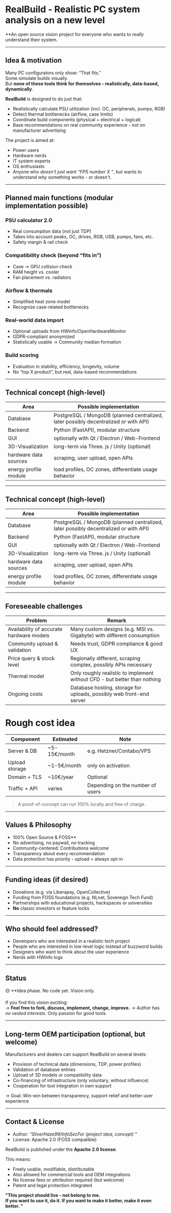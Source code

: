 # RealBuild - Realistic PC system analysis on a new level

**An open source vision project for everyone who wants to *really* understand their system.

---

## Idea & motivation

Many PC configurators only show: “That fits.”  
Some simulate builds visually.  
But **none of these tools think for themselves - realistically, data-based, dynamically**.

**RealBuild** is designed to do just that:
- Realistically calculate PSU utilization (incl. OC, peripherals, pumps, RGB)
- Detect thermal bottlenecks (airflow, case limits)
- Coordinate build components (physical + electrical + logical)
- Base recommendations on real community experience - not on manufacturer advertising

The project is aimed at:
- Power users
- Hardware nerds
- IT system experts
- OS enthusiasts
- Anyone who *doesn't just want “FPS number X ”*, but wants to understand *why* something works - or doesn't.

---

## Planned main functions (modular implementation possible)

### PSU calculator 2.0
- Real consumption data (not just TDP)
- Takes into account peaks, OC, drives, RGB, USB, pumps, fans, etc.
- Safety margin & rail check

### Compatibility check (beyond “fits in”)
- Case → GPU collision check
- RAM height vs. cooler
- Fan placement vs. radiators

### Airflow & thermals
- Simplified heat zone model
- Recognize case-related bottlenecks

### Real-world data import
- Optional uploads from HWInfo/OpenHardwareMonitor
- GDPR-compliant anonymized
- Statistically usable → Community median formation

### Build scoring
- Evaluation in stability, efficiency, longevity, volume
- No “top X product”, but real, data-based recommendations

---

## Technical concept (high-level)

| Area                    | Possible implementation                                                              |
|-------------------------|--------------------------------------------------------------------------------------|
| Database                | PostgreSQL / MongoDB (planned centralized, later possibly decentralized or with API) |
| Backend                 | Python (FastAPI), modular structure                                                  |
| GUI                     | optionally with Qt / Electron / Web-Frontend                                         |
| 3D-Visualization        | long-term via Three. js / Unity (optional)                                           |
| hardware data sources   | scraping, user upload, open APIs                                                     |
| energy profile module   | load profiles, OC zones, differentiate usage behavior                                |

---

##  Technical concept (high-level)

| Area | Possible implementation |
|-----------------------|--------------------|
| Database | PostgreSQL / MongoDB (planned centralized, later possibly decentralized or with API) |
| Backend | Python (FastAPI), modular structure |
| GUI | optionally with Qt / Electron / Web-Frontend |
| 3D-Visualization | long-term via Three. js / Unity (optional) |
| hardware data sources | scraping, user upload, open APIs |
| energy profile module | load profiles, OC zones, differentiate usage behavior |

---

## Foreseeable challenges

| Problem | Remark |
|--------|-----------|
| Availability of accurate hardware models | Many custom designs (e.g. MSI vs. Gigabyte) with different consumption |
| Community upload & validation | Needs trust, GDPR compliance & good UX |
| Price query & stock level | Regionally different, scraping complex, possibly APIs necessary |
| Thermal model | Only roughly realistic to implement without CFD - but better than nothing |
| Ongoing costs | Database hosting, storage for uploads, possibly web front-end server |

# Rough cost idea

| Component | Estimated | Note |
|------------------|---------------|----------------------------------|
| Server & DB | ~5-15€/month | e.g. Hetzner/Contabo/VPS |
| Upload storage | ~1-5€/month | only on activation |
| Domain + TLS | ~10€/year | Optional |
| Traffic + API | varies | Depending on the number of users |

> A proof-of-concept can run 100% locally and free of charge.

---

## Values & Philosophy

- 100% Open Source & FOSS**
- No advertising, no paywall, no tracking
- Community-centered: Contributions welcome
- Transparency about every recommendation
- Data protection has priority - upload = always opt-in

---

## Funding ideas (if desired)

- Donations (e.g. via Liberapay, OpenCollective)
- Funding from FOSS foundations (e.g. NLnet, Sovereign Tech Fund)
- Partnerships with educational projects, hackspaces or universities
- **No** classic investors or feature locks

---

## Who should feel addressed?

- Developers who are interested in a realistic tech project
- People who are interested in low-level logic instead of buzzword builds
- Designers who want to think about the user experience
- Nerds with HWInfo logs

---

## Status

🟡 **Idea phase. No code yet. Vision only.

If you find this vision exciting:  
→ **Feel free to fork, discuss, implement, change, improve.** 
→ Author has *no vested interests*. Only passion for good tools.

---

## Long-term OEM participation (optional, but welcome)

Manufacturers and dealers can support RealBuild on several levels:

- Provision of technical data (dimensions, TDP, power profiles)
- Validation of database entries
- Upload of 3D models or compatibility data
- Co-financing of infrastructure (only voluntary, without influence)
- Cooperation for tool integration in own support

→ Goal: Win-win between transparency, support relief and better user experience

---

## Contact & License

- Author: *"SilverHaze99/InfoSecFor (project idea, concept) "*
- License: Apache 2.0 (FOSS compatible)

RealBuild is published under the **Apache 2.0 license**.

This means:
- Freely usable, modifiable, distributable
- Also allowed for commercial tools and OEM integrations
- No license fees or attribution required (but welcome)
- Patent and legal protection integrated

**"This project should live - not belong to me.  
If you want to use it, do it. If you want to make it better, make it even better. "**

